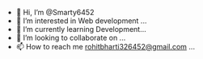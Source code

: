 - 👋 Hi, I’m @Smarty6452
- 👀 I’m interested in Web development ...
- 🌱 I’m currently learning  Development...
- 💞️ I’m looking to collaborate on ...
- 📫 How to reach me rohitbharti326452@gmail.com ...

<!---
Smarty6452/Smarty6452 is a ✨ special ✨ repository because its `README.md` (this file) appears on your GitHub profile.
You can click the Preview link to take a look at your changes.
--->

